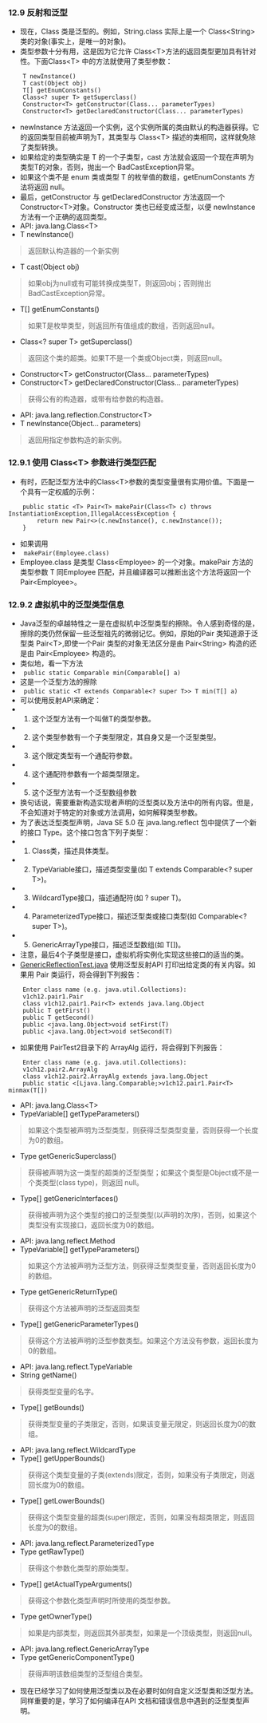 ### 12.9 反射和泛型
- 现在，Class 类是泛型的。例如，String.class 实际上是一个 Class\<String\>类的对象(事实上，是唯一的对象)。
- 类型参数十分有用，这是因为它允许 Class\<T\>方法的返回类型更加具有针对性。下面Class\<T\> 中的方法就使用了类型参数：
```
	T newInstance()
	T cast(Object obj)
	T[] getEnumConstants()
	Class<? super T> getSuperclass()
	Constructor<T> getConstructor(Class... parameterTypes)
	Constructor<T> getDeclaredConstructor(Class... parameterTypes)
```
- newInstance 方法返回一个实例，这个实例所属的类由默认的构造器获得。它的返回类型目前被声明为T，其类型与 Class\<T\> 描述的类相同，这样就免除了类型转换。
- 如果给定的类型确实是 T 的一个子类型，cast 方法就会返回一个现在声明为类型T的对象，否则，抛出一个 BadCastException异常。
- 如果这个类不是 enum 类或类型 T 的枚举值的数组，getEnumConstants 方法将返回 null。
- 最后，getConstructor 与 getDeclaredConstructor 方法返回一个 Constructor\<T\>对象。Constructor 类也已经变成泛型，以便 newInstance 方法有一个正确的返回类型。
- API: java.lang.Class\<T\> 
- T newInstance()
> 返回默认构造器的一个新实例
- T cast(Object obj)
> 如果obj为null或有可能转换成类型T，则返回obj；否则抛出 BadCastException异常。
- T[] getEnumConstants()
> 如果T是枚举类型，则返回所有值组成的数组，否则返回null。
- Class\<? super T\> getSuperclass()
> 返回这个类的超类。如果T不是一个类或Object类，则返回null。
- Constructor\<T\> getConstructor(Class... parameterTypes)
- Constructor\<T\> getDeclaredConstructor(Class... parameterTypes)
> 获得公有的构造器，或带有给参数的构造器。
- API: java.lang.reflection.Constructor\<T\> 
- T newInstance(Object... parameters)
> 返回用指定参数构造的新实例。
> 
### 12.9.1 使用 Class\<T\> 参数进行类型匹配
- 有时，匹配泛型方法中的Class\<T\>参数的类型变量很有实用价值。下面是一个具有一定权威的示例：
```
	public static <T> Pair<T> makePair(Class<T> c) throws InstantiationException,IllegalAccessException {
		return new Pair<>(c.newInstance(), c.newInstance());
	}
```
- 如果调用
- ` makePair(Employee.class)`
- Employee.class 是类型 Class\<Employee\> 的一个对象。makePair 方法的类型参数 T 同Employee 匹配，并且编译器可以推断出这个方法将返回一个 Pair\<Employee\>。
> 
### 12.9.2 虚拟机中的泛型类型信息
- Java泛型的卓越特性之一是在虚拟机中泛型类型的擦除。令人感到奇怪的是，擦除的类仍然保留一些泛型祖先的微弱记忆。例如，原始的Pair 类知道源于泛型类 Pair\<T\>,即使一个Pair 类型的对象无法区分是由 Pair\<String\> 构造的还是由 Pair\<Employee\> 构造的。
- 类似地，看一下方法
- ` public static Comparable min(Comparable[] a)`
- 这是一个泛型方法的擦除
- ` public static <T extends Comparable<? super T>> T min(T[] a)`
- 可以使用反射API来确定：
- 1) 这个泛型方法有一个叫做T的类型参数。
- 2) 这个类型参数有一个子类型限定，其自身又是一个泛型类型。
- 3) 这个限定类型有一个通配符参数。
- 4) 这个通配符参数有一个超类型限定。
- 5) 这个泛型方法有一个泛型数组参数
- 换句话说，需要重新构造实现者声明的泛型类以及方法中的所有内容。但是，不会知道对于特定的对象或方法调用，如何解释类型参数。
- 为了表达泛型类型声明，Java SE 5.0 在 java.lang.reflect 包中提供了一个新的接口 Type。这个接口包含下列子类型：
- 1) Class类，描述具体类型。
- 2) TypeVariable接口，描述类型变量(如 T extends Comparable\<? super T\>)。
- 3) WildcardType接口，描述通配符(如 ? super T)。
- 4) ParameterizedType接口，描述泛型类或接口类型(如 Comparable\<? super T\>)。
- 5) GenericArrayType接口，描述泛型数组(如 T[])。
- 注意，最后4个子类型是接口，虚拟机将实例化实现这些接口的适当的类。
- [GenericReflectionTest.java](https://github.com/lu666666/notebooks/blob/master/CoreJavaVolume-I/v1ch12/genericReflection/GenericReflectionTest.java) 使用泛型反射API 打印出给定类的有关内容。如果用 Pair 类运行，将会得到下列报告：
```
	Enter class name (e.g. java.util.Collections): 
	v1ch12.pair1.Pair
	class v1ch12.pair1.Pair<T> extends java.lang.Object
	public T getFirst()
	public T getSecond()
	public <java.lang.Object>void setFirst(T)
	public <java.lang.Object>void setSecond(T)
```
- 如果使用 PairTest2目录下的 ArrayAlg 运行，将会得到下列报告：
```
	Enter class name (e.g. java.util.Collections): 
	v1ch12.pair2.ArrayAlg
	class v1ch12.pair2.ArrayAlg extends java.lang.Object
	public static <[Ljava.lang.Comparable;>v1ch12.pair1.Pair<T> minmax(T[])
```
- API: java.lang.Class\<T\>
- TypeVariable[] getTypeParameters()
> 如果这个类型被声明为泛型类型，则获得泛型类型变量，否则获得一个长度为0的数组。
- Type getGenericSuperclass()
> 获得被声明为这一类型的超类的泛型类型；如果这个类型是Object或不是一个类类型(class type)，则返回 null。
- Type[] getGenericInterfaces()
> 获得被声明为这个类型的接口的泛型类型(以声明的次序)，否则，如果这个类型没有实现接口，返回长度为0的数组。
- API: java.lang.reflect.Method
- TypeVariable[] getTypeParameters()
> 如果这个方法被声明为泛型方法，则获得泛型类型变量，否则返回长度为0的数组。
- Type getGenericReturnType()
> 获得这个方法被声明的泛型返回类型
- Type[] getGenericParameterTypes()
> 获得这个方法被声明的泛型参数类型。如果这个方法没有参数，返回长度为0的数组。
- API: java.lang.reflect.TypeVariable
- String getName()
> 获得类型变量的名字。
- Type[] getBounds()
> 获得类型变量的子类限定，否则，如果该变量无限定，则返回长度为0的数组。
- API: java.lang.reflect.WildcardType
- Type[] getUpperBounds()
> 获得这个类型变量的子类(extends)限定，否则，如果没有子类限定，则返回长度为0的数组。
- Type[] getLowerBounds()
> 获得这个类型变量的超类(super)限定，否则，如果没有超类限定，则返回长度为0的数组。
- API: java.lang.reflect.ParameterizedType
- Type getRawType()
> 获得这个参数化类型的原始类型。
- Type[] getActualTypeArguments()
> 获得这个参数化类型声明时所使用的类型参数。
- Type getOwnerType()
> 如果是内部类型，则返回其外部类型，如果是一个顶级类型，则返回null。
- API: java.lang.reflect.GenericArrayType
- Type getGenericComponentType()
> 获得声明该数组类型的泛型组合类型。
- 现在已经学习了如何使用泛型类以及在必要时如何自定义泛型类和泛型方法。同样重要的是，学习了如何编译在API 文档和错误信息中遇到的泛型类型声明。
